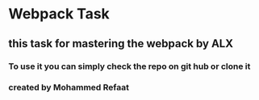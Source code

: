 # Webpack Task
## this task for mastering the webpack by ALX
### To use it you can simply check the repo on git hub or clone it
### created by Mohammed Refaat